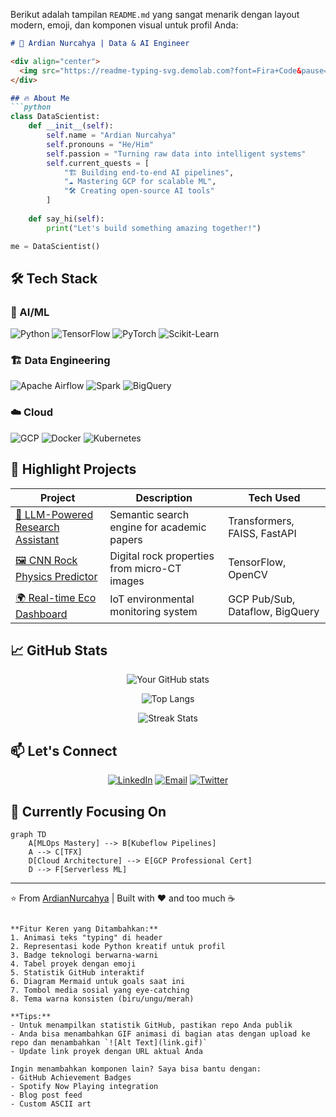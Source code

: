 Berikut adalah tampilan `README.md` yang sangat menarik dengan layout modern, emoji, dan komponen visual untuk profil Anda:

```markdown
# 🚀 Ardian Nurcahya | Data & AI Engineer

<div align="center">
  <img src="https://readme-typing-svg.demolab.com?font=Fira+Code&pause=1000&width=435&lines=Data+Alchemist;MLOps+Enthusiast;AI+Product+Builder;Cloud+Native+Explorer" alt="Typing SVG" />
</div>

## 🔥 About Me
```python
class DataScientist:
    def __init__(self):
        self.name = "Ardian Nurcahya"
        self.pronouns = "He/Him"
        self.passion = "Turning raw data into intelligent systems"
        self.current_quests = [
            "🏗️ Building end-to-end AI pipelines",
            "☁️ Mastering GCP for scalable ML",
            "🛠️ Creating open-source AI tools"
        ]
    
    def say_hi(self):
        print("Let's build something amazing together!")

me = DataScientist()
```

## 🛠️ Tech Stack
### 🤖 AI/ML
![Python](https://img.shields.io/badge/Python-3776AB?style=for-the-badge&logo=python&logoColor=white)
![TensorFlow](https://img.shields.io/badge/TensorFlow-FF6F00?style=for-the-badge&logo=tensorflow&logoColor=white)
![PyTorch](https://img.shields.io/badge/PyTorch-EE4C2C?style=for-the-badge&logo=pytorch&logoColor=white)
![Scikit-Learn](https://img.shields.io/badge/scikit--learn-F7931E?style=for-the-badge&logo=scikit-learn&logoColor=white)

### 🏗️ Data Engineering
![Apache Airflow](https://img.shields.io/badge/Airflow-017CEE?style=for-the-badge&logo=Apache%20Airflow&logoColor=white)
![Spark](https://img.shields.io/badge/Apache_Spark-FFFFFF?style=for-the-badge&logo=apachespark&logoColor=#E35A16)
![BigQuery](https://img.shields.io/badge/BigQuery-4285F4?style=for-the-badge&logo=googlecloud&logoColor=white)

### ☁️ Cloud
![GCP](https://img.shields.io/badge/Google_Cloud-4285F4?style=for-the-badge&logo=google-cloud&logoColor=white)
![Docker](https://img.shields.io/badge/Docker-2496ED?style=for-the-badge&logo=docker&logoColor=white)
![Kubernetes](https://img.shields.io/badge/kubernetes-326CE5?style=for-the-badge&logo=kubernetes&logoColor=white)

## 🌟 Highlight Projects
| Project | Description | Tech Used |
|---------|-------------|-----------|
| [🧠 LLM-Powered Research Assistant](https://github.com/yourusername/project1) | Semantic search engine for academic papers | Transformers, FAISS, FastAPI |
| [🖼️ CNN Rock Physics Predictor](https://github.com/yourusername/project2) | Digital rock properties from micro-CT images | TensorFlow, OpenCV |
| [🌍 Real-time Eco Dashboard](https://github.com/yourusername/project3) | IoT environmental monitoring system | GCP Pub/Sub, Dataflow, BigQuery |

## 📈 GitHub Stats
<div align="center">
  
  ![Your GitHub stats](https://github-readme-stats.vercel.app/api?username=ardiannurcahya&show_icons=true&theme=radical)
  
  ![Top Langs](https://github-readme-stats.vercel.app/api/top-langs/?username=ardiannurcahya&layout=compact&theme=nightowl)
  
  ![Streak Stats](https://github-readme-streak-stats.herokuapp.com/?user=ardiannurcahya&theme=dark)
</div>

## 📫 Let's Connect
<div align="center">
  
  [![LinkedIn](https://img.shields.io/badge/LinkedIn-0077B5?style=for-the-badge&logo=linkedin&logoColor=white)](https://linkedin.com/in/ardiannurcahya)
  [![Email](https://img.shields.io/badge/Gmail-D14836?style=for-the-badge&logo=gmail&logoColor=white)](mailto:ardiannurcahya436@gmail.com)
  [![Twitter](https://img.shields.io/badge/Twitter-1DA1F2?style=for-the-badge&logo=twitter&logoColor=white)](https://twitter.com/yourhandle)
  
</div>

## 🎯 Currently Focusing On
```mermaid
graph TD
    A[MLOps Mastery] --> B[Kubeflow Pipelines]
    A --> C[TFX]
    D[Cloud Architecture] --> E[GCP Professional Cert]
    D --> F[Serverless ML]
```

---

⭐ From [ArdianNurcahya](https://github.com/ardiannurcahya) | Built with ❤️ and too much ☕
```

**Fitur Keren yang Ditambahkan:**
1. Animasi teks "typing" di header
2. Representasi kode Python kreatif untuk profil
3. Badge teknologi berwarna-warni
4. Tabel proyek dengan emoji
5. Statistik GitHub interaktif
6. Diagram Mermaid untuk goals saat ini
7. Tombol media sosial yang eye-catching
8. Tema warna konsisten (biru/ungu/merah)

**Tips:**
- Untuk menampilkan statistik GitHub, pastikan repo Anda publik
- Anda bisa menambahkan GIF animasi di bagian atas dengan upload ke repo dan menambahkan `![Alt Text](link.gif)`
- Update link proyek dengan URL aktual Anda

Ingin menambahkan komponen lain? Saya bisa bantu dengan:
- GitHub Achievement Badges
- Spotify Now Playing integration
- Blog post feed
- Custom ASCII art
